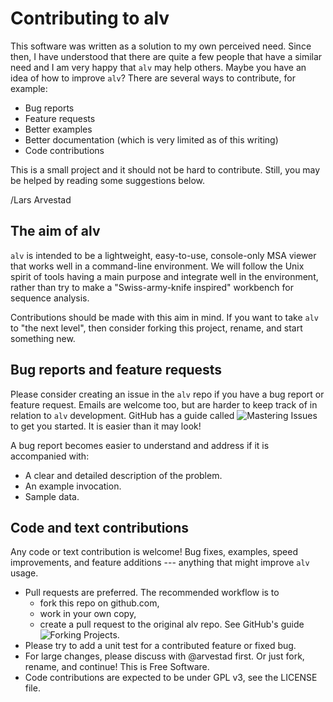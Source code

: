 #  Contributing to alv

This software was written as a solution to my own perceived need. Since then, I have understood that
there are quite a few people that have a similar need and I am very happy that `alv` may help
others. Maybe you have an idea of how to improve `alv`? There are several ways to contribute, for
example:

* Bug reports
* Feature requests
* Better examples
* Better documentation (which is very limited as of this writing)
* Code contributions

This is a small project and it should not be hard to contribute. Still, you may be helped by 
reading some suggestions below.

/Lars Arvestad

## The aim of alv

`alv` is intended to be a lightweight, easy-to-use, console-only MSA viewer that works well in a
command-line environment. We will follow the Unix spirit of tools having a main purpose and
integrate well in the environment, rather than try to make a "Swiss-army-knife inspired" workbench
for sequence analysis.

Contributions should be made with this aim in mind. If you want to take `alv`
to "the next level", then consider forking this project, rename, and start something new.

## Bug reports and feature requests

Please consider creating an issue in the `alv` repo if you have a bug report or feature
request. Emails are welcome too, but are harder to keep track of in relation to `alv`
development. GitHub has a guide called ![Mastering
Issues](https://guides.github.com/features/issues/) to get you started. It is easier than it may
look!

A bug report becomes easier to understand and address if it is accompanied with:

* A clear and detailed description of the problem.
* An example invocation.
* Sample data. 

## Code and text contributions

Any code or text contribution is welcome! Bug fixes, examples, speed improvements, and feature
additions --- anything that might improve `alv` usage.

* Pull requests are preferred. The recommended workflow is to
    - fork this repo on github.com, 
	- work in your own copy, 
	- create a pull request to the original alv repo. 
  See GitHub's guide ![Forking Projects](https://guides.github.com/activities/forking/). 
* Please try to add a unit test for a contributed feature or fixed bug.
* For large changes, please discuss with @arvestad first. Or just fork, rename, and continue! This
  is Free Software.
* Code contributions are expected to be under GPL v3, see the LICENSE file.
